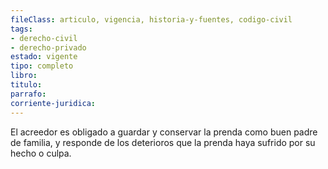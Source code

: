 ```yaml
---
fileClass: articulo, vigencia, historia-y-fuentes, codigo-civil
tags:
- derecho-civil
- derecho-privado
estado: vigente
tipo: completo
libro:
titulo:
parrafo:
corriente-juridica:
---
```

El acreedor es obligado a guardar y conservar la prenda como buen padre de familia, y responde de los deterioros que la prenda haya sufrido por su hecho o culpa.